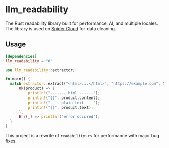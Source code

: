 # llm_readability

The Rust readability library built for performance, AI, and multiple locales.
The library is used on [Spider Cloud](https://spider.cloud) for data cleaning.

## Usage

```toml
[dependencies]
llm_readability = "0"
```

```rust
use llm_readability::extractor;

fn main() {
  match extractor::extract("<html>...</html>", "https://example.com", None) {
      Ok(product) => {
          println!("------- html ------");
          println!("{}", product.content);
          println!("---- plain text ---");
          println!("{}", product.text);
      },
      Err(_) => println!("error occured"),
  }
}
```

This project is a rewrite of `readability-rs` for performance with major bug fixes.